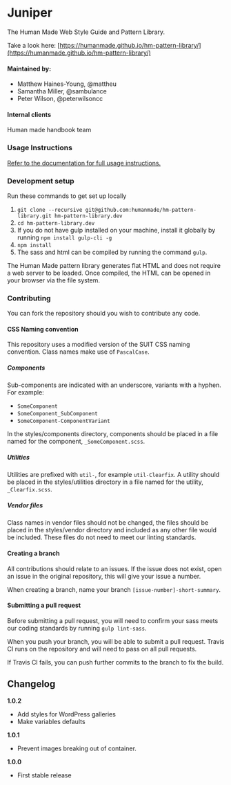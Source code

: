 # Juniper 

The Human Made Web Style Guide and Pattern Library.

Take a look here: [https://humanmade.github.io/hm-pattern-library/](https://humanmade.github.io/hm-pattern-library/)

#### Maintained by:

* Matthew Haines-Young, @mattheu
* Samantha Miller, @sambulance
* Peter Wilson, @peterwilsoncc

#### Internal clients

Human made handbook team

### Usage Instructions

[Refer to the documentation for full usage instructions.](https://humanmade.github.io/hm-pattern-library/pages/instructions.html)

### Development setup

Run these commands to get set up locally

1. `git clone --recursive git@github.com:humanmade/hm-pattern-library.git hm-pattern-library.dev`
1. `cd hm-pattern-library.dev`
1. If you do not have gulp installed on your machine, install it globally by running `npm install gulp-cli -g`
1. `npm install`
1. The sass and html can be compiled by running the command `gulp`.

The Human Made pattern library generates flat HTML and does not require a web server to be loaded. Once compiled, the HTML can be opened in your browser via the file system.

### Contributing

You can fork the repository should you wish to contribute any code.

#### CSS Naming convention

This repository uses a modified version of the SUIT CSS naming convention. Class names make use of `PascalCase`.

##### Components

Sub-components are indicated with an underscore, variants with a hyphen. For example:

* `SomeComponent`
* `SomeComponent_SubComponent`
* `SomeComponent-ComponentVariant`

In the styles/components directory, components should be placed in a file named for the component, `_SomeComponent.scss`.

##### Utilities

Utilities are prefixed with `util-`, for example `util-Clearfix`. A utility should be placed in the styles/utilities directory in a file named for the utility, `_Clearfix.scss`.

##### Vendor files

Class names in vendor files should not be changed, the files should be placed in the styles/vendor directory and included as any other file would be included. These files do not need to meet our linting standards.

#### Creating a branch

All contributions should relate to an issues. If the issue does not exist, open an issue in the original repository, this will give your issue a number.

When creating a branch, name your branch `[issue-number]-short-summary`.

#### Submitting a pull request

Before submitting a pull request, you will need to confirm your sass meets our coding standards by running `gulp lint-sass`. 

When you push your branch, you will be able to submit a pull request. Travis CI runs on the repository and will need to pass on all pull requests.

If Travis CI fails, you can push further commits to the branch to fix the build.

## Changelog

**1.0.2**

* Add styles for WordPress galleries
* Make variables defaults

**1.0.1**

* Prevent images breaking out of container.

**1.0.0**

* First stable release
